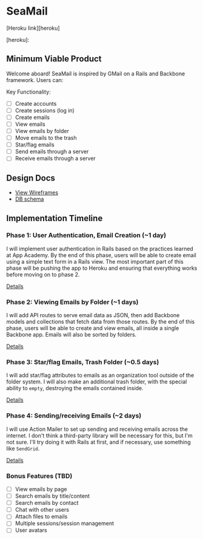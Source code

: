 # SeaMail

[Heroku link][heroku]

[heroku]:

## Minimum Viable Product
Welcome aboard! SeaMail is inspired by GMail on a Rails and Backbone framework. Users can:

<!-- This is a Markdown checklist. Use it to keep track of your progress! -->

Key Functionality:
- [ ] Create accounts
- [ ] Create sessions (log in)
- [ ] Create emails
- [ ] View emails
- [ ] View emails by folder
- [ ] Move emails to the trash
- [ ] Star/flag emails
- [ ] Send emails through a server
- [ ] Receive emails through a server

## Design Docs
* [View Wireframes][views]
* [DB schema][schema]

[views]: ./docs/views.md
[schema]: ./docs/schema.md

## Implementation Timeline

### Phase 1: User Authentication, Email Creation (~1 day)
I will implement user authentication in Rails based on the practices learned at
App Academy. By the end of this phase, users will be able to create email using
a simple text form in a Rails view. The most important part of this phase will
be pushing the app to Heroku and ensuring that everything works before moving on
to phase 2.

[Details][phase-one]

### Phase 2: Viewing Emails by Folder (~1 days)
I will add API routes to serve email data as JSON, then add Backbone
models and collections that fetch data from those routes. By the end of this
phase, users will be able to create and view emails, all inside a single Backbone 
app. Emails will also be sorted by folders.

[Details][phase-two]

### Phase 3: Star/flag Emails, Trash Folder (~0.5 days)
I will add star/flag attributes to emails as an organization tool outside of the 
folder system. I will also make an additional trash folder, with the special 
ability to `empty`, destroying the emails contained inside.

[Details][phase-three]

### Phase 4: Sending/receiving Emails (~2 days)
I will use Action Mailer to set up sending and receiving emails across the internet. 
I don't think a third-party library will be necessary for this, but I'm not sure. 
I'll try doing it with Rails at first, and if necessary, use something like `SendGrid`.

[Details][phase-four]

### Bonus Features (TBD)
- [ ] View emails by page
- [ ] Search emails by title/content
- [ ] Search emails by contact
- [ ] Chat with other users
- [ ] Attach files to emails
- [ ] Multiple sessions/session management
- [ ] User avatars

[phase-one]: ./docs/phases/phase1.md
[phase-two]: ./docs/phases/phase2.md
[phase-three]: ./docs/phases/phase3.md
[phase-four]: ./docs/phases/phase4.md
[phase-five]: ./docs/phases/phase5.md

